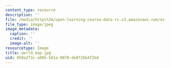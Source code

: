 ```yaml
---
content_type: resource
description: ''
file: /media/https%3A/open-learning-course-data-rc.s3.amazonaws.com/ec-710-d-lab-medical-technologies-for-the-developing-world-spring-2010/050a2f3ca805561a9078de0726b4f2bd_world_map.jpg
file_type: image/jpeg
image_metadata:
  caption: ''
  credit: ''
  image-alt: ''
resourcetype: Image
title: world_map.jpg
uid: 050a2f3c-a805-561a-9078-de0726b4f2bd
---
```


